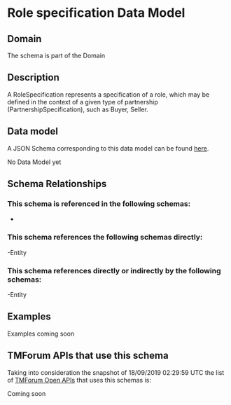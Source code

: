 # Role specification Data Model

## Domain

The  schema is part of the  Domain

## Description

A RoleSpecification represents a specification of a role, which may be defined in the context of a given type of partnership (PartnershipSpecification), such as Buyer, Seller.

## Data model

A JSON Schema corresponding to this data model can be found
[here](https://github.com/tmforum-rand/schemas/blob/master/EngagedParty/RoleSpecification.schema.json).

No Data Model yet

## Schema Relationships

### This schema is referenced in the following schemas:

-

### This schema references the following schemas directly:

-Entity

### This schema references directly or indirectly by the following schemas:

-Entity



## Examples

Examples coming soon

## TMForum APIs that use this schema

Taking into consideration the snapshot of 18/09/2019 02:29:59 UTC the list of [TMForum Open APIs](https://www.tmforum.org/open-apis/) that uses this schemas is:

Coming soon